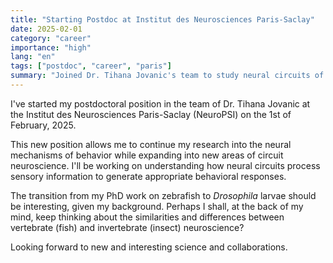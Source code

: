 ```yaml
---
title: "Starting Postdoc at Institut des Neurosciences Paris-Saclay"
date: 2025-02-01
category: "career"
importance: "high"
lang: "en"
tags: ["postdoc", "career", "paris"]
summary: "Joined Dr. Tihana Jovanic's team to study neural circuits of behavior."
---
```


I've started my postdoctoral position in the team of Dr. Tihana Jovanic at the Institut des Neurosciences Paris-Saclay (NeuroPSI) on the 1st of February, 2025.

This new position allows me to continue my research into the neural mechanisms of behavior while expanding into new areas of circuit neuroscience. I'll be working on understanding how neural circuits process sensory information to generate appropriate behavioral responses.

The transition from my PhD work on zebrafish to _Drosophila_ larvae should be interesting, given my background. Perhaps I shall, at the back of my mind, keep thinking about the similarities and differences between vertebrate (fish) and invertebrate (insect) neuroscience?

Looking forward to new and interesting science and collaborations.